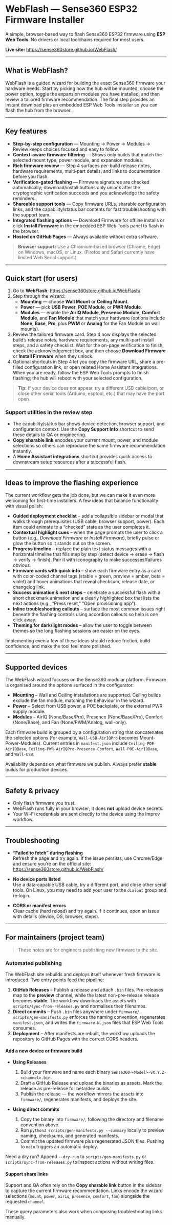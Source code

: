 # WebFlash — Sense360 ESP32 Firmware Installer

A simple, browser‑based way to flash Sense360 ESP32 firmware using **ESP Web Tools**. No drivers or local toolchains required for most users.

**Live site:** https://sense360store.github.io/WebFlash/

---

## What is WebFlash?

WebFlash is a guided wizard for building the exact Sense360 firmware your hardware needs. Start by picking how the hub will be mounted, choose the power option, toggle the expansion modules you have installed, and then review a tailored firmware recommendation. The final step provides an instant download plus an embedded ESP Web Tools installer so you can flash the hub from the browser.

---

## Key features

- **Step-by-step configuration** — Mounting → Power → Modules → Review keeps choices focused and easy to follow.
- **Context-aware firmware filtering** — Shows only builds that match the selected mount type, power module, and expansion modules.
- **Rich firmware review** — Step 4 surfaces per-build release notes, hardware requirements, multi-part details, and links to documentation before you flash.
- **Verification-gated flashing** — Firmware signatures are checked automatically; download/install buttons only unlock after the cryptographic verification succeeds and you acknowledge the safety reminders.
- **Shareable support tools** — Copy firmware URLs, sharable configuration links, and the capability/status bar contents for fast troubleshooting with the support team.
- **Integrated flashing options** — Download Firmware for offline installs or click **Install Firmware** in the embedded ESP Web Tools panel to flash in the browser.
- **Hosted on GitHub Pages** — Always available without extra software.

> **Browser support:** Use a Chromium‑based browser (Chrome, Edge) on Windows, macOS, or Linux. (Firefox and Safari currently have limited Web Serial support.)

---

## Quick start (for users)

1. Go to **WebFlash**: https://sense360store.github.io/WebFlash/
2. Step through the wizard:
   - **Mounting** — choose **Wall Mount** or **Ceiling Mount**.
   - **Power** — pick **USB Power**, **POE Module**, or **PWR Module**.
   - **Modules** — enable the **AirIQ Module**, **Presence Module**, **Comfort Module**, and **Fan Module** that match your hardware (options include **None**, **Base**, **Pro**, plus **PWM** or **Analog** for the Fan Module on wall mounts).
3. Review the tailored firmware card. Step 4 now displays the selected build’s release notes, hardware requirements, any multi-part install steps, and a safety checklist. Wait for the on-page verification to finish, check the acknowledgement box, and then choose **Download Firmware** or **Install Firmware** when they unlock.
4. Optional shortcuts in Step 4 let you copy the firmware URL, share a pre-filled configuration link, or open related Home Assistant integrations. When you are ready, follow the ESP Web Tools prompts to finish flashing; the hub will reboot with your selected configuration.

> **Tip:** If your device does not appear, try a different USB cable/port, or close other serial tools (Arduino, esptool, etc.) that may have the port open.

### Support utilities in the review step

- The capability/status bar shows device detection, browser support, and configuration context. Use the **Copy Support Info** shortcut to send these details to QA or engineering.
- **Copy sharable link** encodes your current mount, power, and module selections so others can reproduce the same firmware recommendation instantly.
- A **Home Assistant integrations** shortcut provides quick access to downstream setup resources after a successful flash.

---

## Ideas to improve the flashing experience

The current workflow gets the job done, but we can make it even more welcoming for first-time installers. A few ideas that balance functionality with visual polish:

- **Guided deployment checklist** – add a collapsible sidebar or modal that walks through prerequisites (USB cable, browser support, power). Each item could animate to a “checked” state as the user completes it.
- **Contextual highlight cues** – when the page prompts the user to click a button (e.g., *Download Firmware* or *Install Firmware*), briefly pulse or glow the button so it stands out on the screen.
- **Progress timeline** – replace the plain text status messages with a horizontal timeline that fills step by step (detect device → erase → flash → verify → finish). Pair it with iconography to make successes/failures obvious.
- **Firmware cards with quick info** – show each firmware entry as a card with color-coded channel tags (stable = green, preview = amber, beta = violet) and hover animations that reveal checksum, release date, or changelog link.
- **Success animation & next steps** – celebrate a successful flash with a short checkmark animation and a clearly highlighted box that lists the next actions (e.g., “Press reset,” “Open provisioning app”).
- **Inline troubleshooting callouts** – surface the most common issues right beneath the flashing controls using accordion callouts so help is one click away.
- **Theming for dark/light modes** – allow the user to toggle between themes so the long flashing sessions are easier on the eyes.

Implementing even a few of these ideas should reduce friction, build confidence, and make the tool feel more polished.

---

## Supported devices

The WebFlash wizard focuses on the Sense360 modular platform. Firmware is organised around the options surfaced in the configurator:

- **Mounting** – Wall and Ceiling installations are supported. Ceiling builds exclude the fan module, matching the behaviour in the wizard.
- **Power** – Select from USB power, a POE backplate, or the external PWR supply module.
- **Modules** – AirIQ (None/Base/Pro), Presence (None/Base/Pro), Comfort (None/Base), and Fan (None/PWM/Analog, wall-only).

Each firmware build is grouped by a configuration string that concatenates the selected options (for example, `Wall-USB-AirIQPro` becomes Mount-Power-Modules). Current entries in `manifest.json` include `Ceiling-POE-AirIQBase`, `Ceiling-PWR-AirIQPro-Presence-Comfort`, `Wall-POE-AirIQBase`, and `Wall-USB`.

Availability depends on what firmware we publish. Always prefer **stable** builds for production devices.

---

## Safety & privacy

- Only flash firmware you trust.  
- WebFlash runs fully in your browser; it does **not** upload device secrets.  
- Your Wi‑Fi credentials are sent directly to the device using the Improv workflow.

---

## Troubleshooting

- **“Failed to fetch” during flashing**  
  Refresh the page and try again. If the issue persists, use Chrome/Edge and ensure you’re on the official site:  
  https://sense360store.github.io/WebFlash/

- **No device ports listed**  
  Use a data‑capable USB cable, try a different port, and close other serial tools. On Linux, you may need to add your user to the `dialout` group and re‑login.

- **CORS or manifest errors**  
  Clear cache (hard reload) and try again. If it continues, open an issue with details (device, OS, browser, steps).

---

## For maintainers (project team)

> These notes are for engineers publishing new firmware to the site.

### Automated publishing

The WebFlash site rebuilds and deploys itself whenever fresh firmware is introduced. Two entry points feed the pipeline:

1. **GitHub Releases** – Publish a release and attach `.bin` files. Pre-releases map to the **preview** channel, while the latest non-pre-release release becomes **stable**. The workflow downloads the assets with `scripts/sync-from-releases.py` and normalises their filenames.
2. **Direct commits** – Push `.bin` files anywhere under `firmware/`. `scripts/gen-manifests.py` enforces the naming convention, regenerates `manifest.json`, and writes the `firmware-N.json` files that ESP Web Tools consumes.
3. **Deployment** – After manifests are rebuilt, the workflow uploads the repository to GitHub Pages with the correct CORS headers.

#### Add a new device or firmware build

- **Using Releases**
  1. Build your firmware and name each binary `Sense360-<Model>-vX.Y.Z-<channel>.bin`.
  2. Draft a GitHub Release and upload the binaries as assets. Mark the release as pre-release for beta/dev builds.
  3. Publish the release — the workflow mirrors the assets into `firmware/`, regenerates manifests, and deploys the site.

- **Using direct commits**
  1. Copy the binary into `firmware/`, following the directory and filename convention above.
  2. Run `python3 scripts/gen-manifests.py --summary` locally to preview naming, checksums, and generated manifests.
  3. Commit the updated firmware plus regenerated JSON files. Pushing to `main` triggers an automatic deploy.

Need a dry run? Append `--dry-run` to `scripts/gen-manifests.py` or `scripts/sync-from-releases.py` to inspect actions without writing files.

#### Support share links

Support and QA often rely on the **Copy sharable link** button in the sidebar to capture the current firmware recommendation. Links encode the wizard selections (`mount`, `power`, `airiq`, `presence`, `comfort`, `fan`) alongside the requested `channel`.

These query parameters also work when composing troubleshooting links manually.
